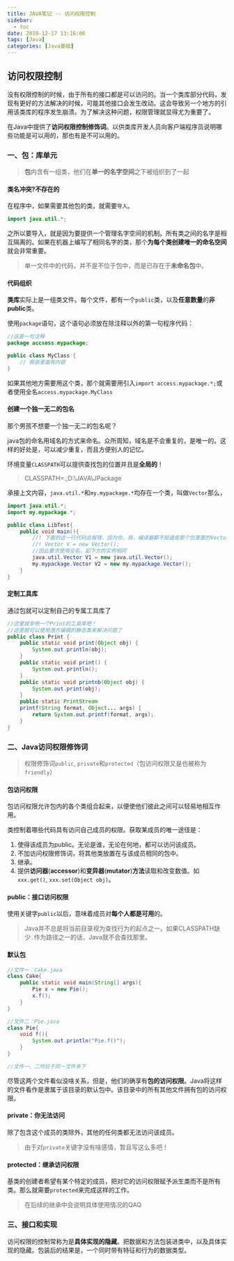 ```yaml
---
title: JAVA笔记 -- 访问权限控制
sidebar:
  - toc
date: 2019-12-17 13:16:00
tags: [Java]
categories: [Java基础]
---
```


## 访问权限控制

没有权限控制的时候，由于所有的接口都是可以访问的。当一个类库部分代码，发现有更好的方法解决的时候，可能其他接口会发生改动。这会导致另一个地方的引用该类库的程序发生崩溃。为了解决这种问题，权限管理就显得尤为重要了。

在Java中提供了**访问权限控制修饰词**。以供类库开发人员向客户端程序员说明哪些功能是可以用的，那也有是不可以用的。

### **一、包：库单元**

> **包**内含有一组类，他们在**单一的名字空间**之下被组织到了一起

#### **类名冲突?不存在的**

在程序中，如果需要其他包的类，就需要`导入`。
```java
import java.util.*;
```

之所以要导入，就是因为要提供一个管理名字空间的机制。所有类之间的名字是相互隔离的。如果在机器上编写了相同名字的类，那个**为每个类创建唯一的命名空间**就会非常重要。

> 单一文件中的代码，并不是不位于包中，而是已存在于**未命名包**中。

#### **代码组织**

**类库**实际上是一组类文件。每个文件，都有一个`public`类，以及**任意数量**的**非public**类。

使用`package`语句，这个语句必须放在除注释以外的第一句程序代码：
```java
//这是一句注释
package accsess.mypackage;

public class MyClass {
    // 假装里面有内容
}
```

如果其他地方需要用这个类，那个就需要用引入`import access.mypackage.*;`或者使用全名`access.mypackage.MyClass`

#### **创建一个独一无二的包名**

那个男孩不想要一个独一无二的包名呢？

java包的命名用域名的方式来命名。众所周知，域名是不会重复的，是唯一的。这样的好处是，可以减少重复，而且方便别人的记忆。

环境变量`CLASSPATH`可以提供查找包的位置并且是**全局的**！
> CLASSPATH=.;D:\JAVA\JPackage

承接上文内容，`java.util.*`和`my.mypackage.*`均存在一个类，叫做`Vector`那么，
```java
import java.util.*;
import my.mypackage.*;

public class LibTest{
    public void main(){
        //! 下面的这一行代码会报错，因为你，我，编译器都不知道是那个包里面的Vector类
        //! Vector V = new Vector();
        //因此要求使用全名，如下方的实例相同
        java.util.Vector V1 = new java.util.Vector();
        my.mypackage.Vector V2 = new my.mypackage.Vector();
    }
}
```

#### **定制工具库**

通过包就可以定制自己的专属工具库了
```java
//这里就举例一个Print的工具库吧！
//这里就可以使用港方编辑的静态类来解决问题了
public class Print {  
    public static void print(Object obj) {
        System.out.println(obj);
    }
    public static void print() {
        System.out.println();
    }
    public static void printnb(Object obj) {
        System.out.print(obj);
    }
    public static PrintStream
    printf(String format, Object... args) {
        return System.out.printf(format, args);
    }
}
```
### **二、Java访问权限修饰词**

> 权限修饰词`public`, `private`和`protected`（包访问权限又是也被称为`friendly`）

#### **包访问权限**

包访问权限允许包内的各个类组合起来，以便使他们彼此之间可以轻易地相互作用。

类控制着哪些代码具有访问自己成员的权限。获取某成员的唯一途径是：

1. 使得该成员为public。无论是谁，无论在何地，都可以访问该成员。
2. 不加访问权限修饰词，将其他类放置在与该成员相同的包中。
3. 继承。
4. 提供**访问器**(**accessor**)和**变异器**(**mutator**)**方法**读取和改变数值。如`xxx.get()`, `xxx.set(Object obj)`。

#### **public：接口访问权限**

使用关键字`public`以后，意味着成员对**每个人都是可用**的。


> Java并不总是将当前目录视为查找行为的起点之一。如果CLASSPATH缺少`.`作为路径之一的话，Java就不会查找那里。

#### **默认包**

```java
//文件一：Cake.java
class Cake{
    public static void main(String[] args){
        Pie x = new Pie();
        x.f();
    }
}

//文件二：Pie.java
class Pie{
    void f(){
        System.out.println("Pie.f()");
    }
}

//文件一、二均位于同一文件夹下
```

尽管这两个文件看似没啥关系，但是，他们的确享有**包的访问权限**。Java将这样的文件看作是隶属于该目录的默认包中。该目录中的所有其他文件拥有包的访问权限。

#### **private：你无法访问**

除了包含这个成员的类除外，其他的任何类都无法访问该成员。

> 由于对`private`关键字没有啥感情，暂且写这么多吧！

#### **protected：继承访问权限**

基类的创建者希望有某个特定的成员，把对它的访问权限赋予派生类而不是所有类。那么就需要`protected`来完成这样的工作。

> 在后续的继承中会说明具体使用情况的QAQ

### **三、接口和实现**

访问权限的控制常称为是**具体实现的隐藏**。把数据和方法包装进类中，以及具体实现的隐藏。包装后的结果是，一个同时带有特征和行为的数据类型。

